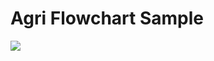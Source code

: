 # Agri Flowchart Sample
<img src="https://firebasestorage.googleapis.com/v0/b/hinh-6eaf7.appspot.com/o/485a5b589e1f7a41230e%20(1).jpg?alt=media&token=74604d4e-8d41-452c-816f-0c011a059306">
